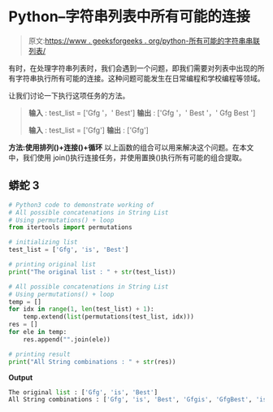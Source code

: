# Python–字符串列表中所有可能的连接

> 原文:[https://www . geeksforgeeks . org/python-所有可能的字符串串联列表/](https://www.geeksforgeeks.org/python-all-possible-concatenations-in-string-list/)

有时，在处理字符串列表时，我们会遇到一个问题，即我们需要对列表中出现的所有字符串执行所有可能的连接。这种问题可能发生在日常编程和学校编程等领域。

让我们讨论一下执行这项任务的方法。

> **输入** : test_list = ['Gfg '，' Best']
> **输出** : ['Gfg '，' Best '，' Gfg Best ']
> 
> **输入** : test_list = ['Gfg']
> **输出** : ['Gfg']

**方法:使用排列()+连接()+循环**
以上函数的组合可以用来解决这个问题。在本文中，我们使用 join()执行连接任务，并使用置换()执行所有可能的组合提取。

## 蟒蛇 3

```py
# Python3 code to demonstrate working of
# All possible concatenations in String List
# Using permutations() + loop
from itertools import permutations

# initializing list
test_list = ['Gfg', 'is', 'Best']

# printing original list
print("The original list : " + str(test_list))

# All possible concatenations in String List
# Using permutations() + loop
temp = []
for idx in range(1, len(test_list) + 1):
    temp.extend(list(permutations(test_list, idx)))
res = []
for ele in temp:
    res.append("".join(ele))

# printing result
print("All String combinations : " + str(res))
```

**Output**

```py
The original list : ['Gfg', 'is', 'Best']
All String combinations : ['Gfg', 'is', 'Best', 'Gfgis', 'GfgBest', 'isGfg', 'isBest', 'BestGfg', 'Bestis', 'GfgisBest', 'GfgBestis', 'isGfgBest', 'isBestGfg', 'BestGfgis', 'BestisGfg']
```